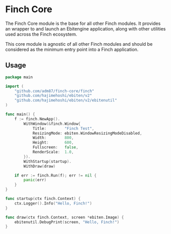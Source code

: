 # Finch Core
The Finch Core module is the base for all other Finch modules. It provides an wrapper to and launch an Ebitengine application, along with other utilities used across the Finch ecosystem.

This core module is agnostic of all other Finch modules and should be considered as the minimum entry point into a Finch application.

## Usage
```go
package main

import (
	"github.com/adm87/finch-core/finch"
	"github.com/hajimehoshi/ebiten/v2"
	"github.com/hajimehoshi/ebiten/v2/ebitenutil"
)

func main() {
	f := finch.NewApp().
		WithWindow(&finch.Window{
			Title:        "Finch Test",
			ResizingMode: ebiten.WindowResizingModeDisabled,
			Width:        800,
			Height:       600,
			Fullscreen:   false,
			RenderScale:  1.0,
		}).
		WithStartup(startup).
		WithDraw(draw)

	if err := finch.Run(f); err != nil {
		panic(err)
	}
}

func startup(ctx finch.Context) {
	ctx.Logger().Info("Hello, Finch!")
}

func draw(ctx finch.Context, screen *ebiten.Image) {
	ebitenutil.DebugPrint(screen, "Hello, Finch!")
}
```